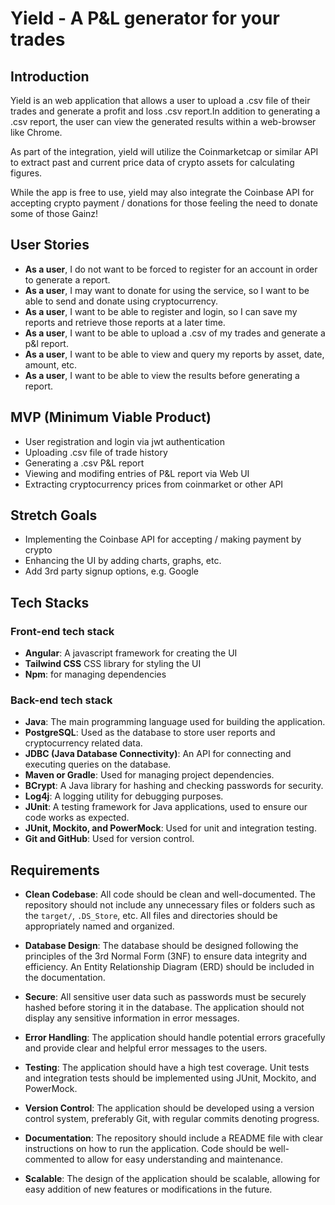 # Yield - A P&L generator for your trades

## Introduction

Yield is an web application that allows a user to upload a .csv file of their trades and generate a profit and loss .csv report.In addition to generating a .csv
report, the user can view the generated results within a web-browser like Chrome.

As part of the integration, yield will utilize the Coinmarketcap or similar API to extract past and current price data of crypto assets for calculating figures.

While the app is free to use, yield may also integrate the Coinbase API for accepting crypto payment / donations for those feeling the need to donate some of
those Gainz!

## User Stories

- **As a user**, I do not want to be forced to register for an account in order to generate a report.
- **As a user**, I may want to donate for using the service, so I want to be able to send and donate using cryptocurrency.
- **As a user**, I want to be able to register and login, so I can save my reports and retrieve those reports at a later time.
- **As a user**, I want to be able to upload a .csv of my trades and generate a p&l report.
- **As a user**, I want to be able to view and query my reports by asset, date, amount, etc.
- **As a user**, I want to be able to view the results before generating a report.

## MVP (Minimum Viable Product)

- User registration and login via jwt authentication
- Uploading .csv file of trade history
- Generating a .csv P&L report
- Viewing and modifing entries of P&L report via Web UI
- Extracting cryptocurrency prices from coinmarket or other API

## Stretch Goals

- Implementing the Coinbase API for accepting / making payment by crypto
- Enhancing the UI by adding charts, graphs, etc.
- Add 3rd party signup options, e.g. Google

## Tech Stacks

### **Front-end tech stack**

- **Angular**: A javascript framework for creating the UI
- **Tailwind CSS** CSS library for styling the UI
- **Npm**: for managing dependencies

### **Back-end tech stack**

- **Java**: The main programming language used for building the application.
- **PostgreSQL**: Used as the database to store user reports and cryptocurrency related data.
- **JDBC (Java Database Connectivity)**: An API for connecting and executing queries on the database.
- **Maven or Gradle**: Used for managing project dependencies.
- **BCrypt**: A Java library for hashing and checking passwords for security.
- **Log4j**: A logging utility for debugging purposes.
- **JUnit**: A testing framework for Java applications, used to ensure our code works as expected.
- **JUnit, Mockito, and PowerMock**: Used for unit and integration testing.
- **Git and GitHub**: Used for version control.

## Requirements

- **Clean Codebase**: All code should be clean and well-documented. The repository should not include any unnecessary files or folders such as the `target/`,
  `.DS_Store`, etc. All files and directories should be appropriately named and organized.

- **Database Design**: The database should be designed following the principles of the 3rd Normal Form (3NF) to ensure data integrity and efficiency. An Entity
  Relationship Diagram (ERD) should be included in the documentation.

- **Secure**: All sensitive user data such as passwords must be securely hashed before storing it in the database. The application should not display any
  sensitive information in error messages.

- **Error Handling**: The application should handle potential errors gracefully and provide clear and helpful error messages to the users.

- **Testing**: The application should have a high test coverage. Unit tests and integration tests should be implemented using JUnit, Mockito, and PowerMock.

- **Version Control**: The application should be developed using a version control system, preferably Git, with regular commits denoting progress.

- **Documentation**: The repository should include a README file with clear instructions on how to run the application. Code should be well-commented to allow
  for easy understanding and maintenance.

- **Scalable**: The design of the application should be scalable, allowing for easy addition of new features or modifications in the future.
